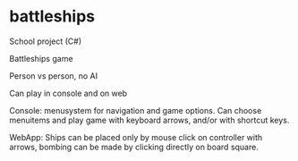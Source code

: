 # battleships

School project (C#)

Battleships game

Person vs person, no AI

Can play in console and on web

Console: menusystem for navigation and game options. Can choose menuitems and play game with keyboard arrows, and/or with shortcut keys.

WebApp: Ships can be placed only by mouse click on controller with arrows, bombing can be made by clicking directly on board square.
